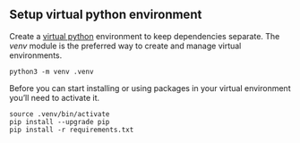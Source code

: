## Setup virtual python environment
Create a [virtual python](https://packaging.python.org/en/latest/guides/installing-using-pip-and-virtual-environments/) environment to keep dependencies separate. The _venv_ module is the preferred way to create and manage virtual environments.

 ```console
python3 -m venv .venv
```

Before you can start installing or using packages in your virtual environment you’ll need to activate it. 

```console
source .venv/bin/activate
pip install --upgrade pip
pip install -r requirements.txt
 ```
 
